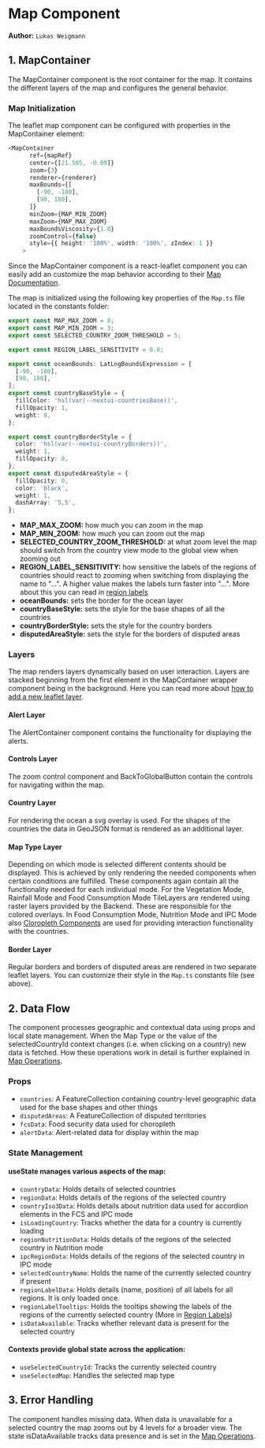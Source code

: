 # Map Component

**Author:** `Lukas Weigmann`

## 1. MapContainer
The MapContainer component is the root container for the map.
It contains the different layers of the map and configures the general behavior.

### Map Initialization
The leaflet map component can be configured with properties in the MapContainer element:
```ts
<MapContainer
      ref={mapRef}
      center={[21.505, -0.09]}
      zoom={3}
      renderer={renderer}
      maxBounds={[
        [-90, -180],
        [90, 180],
      ]}
      minZoom={MAP_MIN_ZOOM}
      maxZoom={MAP_MAX_ZOOM}
      maxBoundsViscosity={1.0}
      zoomControl={false}
      style={{ height: '100%', width: '100%', zIndex: 1 }}
    >
```
Since the MapContainer component is a react-leaflet component you can easily add an customize the map behavior according to their [Map Documentation](https://leafletjs.com/reference.html#map).


The map is initialized using the following key properties of the ```Map.ts``` file located in the constants folder:

```ts
export const MAP_MAX_ZOOM = 8;
export const MAP_MIN_ZOOM = 3;
export const SELECTED_COUNTRY_ZOOM_THRESHOLD = 5;

export const REGION_LABEL_SENSITIVITY = 0.8;

export const oceanBounds: LatLngBoundsExpression = [
  [-90, -180],
  [90, 180],
];
export const countryBaseStyle = {
  fillColor: 'hsl(var(--nextui-countriesBase))',
  fillOpacity: 1,
  weight: 0,
};

export const countryBorderStyle = {
  color: 'hsl(var(--nextui-countryBorders))',
  weight: 1,
  fillOpacity: 0,
};
export const disputedAreaStyle = {
  fillOpacity: 0,
  color: 'black',
  weight: 1,
  dashArray: '5,5',
};
```

- **MAP_MAX_ZOOM:** how much you can zoom in the map
- **MAP_MIN_ZOOM:** how much you can zoom out the map
- **SELECTED_COUNTRY_ZOOM_THRESHOLD:** at what zoom level the map should switch from the country view mode to the global view when zooming out
- **REGION_LABEL_SENSITIVITY:** how sensitive the labels of the regions of countries should react to zooming when switching from displaying the name to "...". A higher value makes the labels turn faster into "...". More about this you can read in [region labels](region_labels)
- **oceanBounds:** sets the border for the ocean layer
- **countryBaseStyle:** sets the style for the base shapes of all the countries
- **countryBorderStyle:** sets the style for the country borders
- **disputedAreaStyle:** sets the style for the borders of disputed areas

### Layers
The map renders layers dynamically based on user interaction. Layers are stacked beginning from the first element in the MapContainer
wrapper component being in the background. Here you can read more about [how to add a new leaflet layer](../../how_to/how_to_add_leaflet_layer).

#### Alert Layer
The AlertContainer component contains the functionality for displaying the alerts.

#### Controls Layer
The zoom control component and BackToGlobalButton contain the controls for navigating within the map.

#### Country Layer
For rendering the ocean a svg overlay is used. For the shapes of the countries the data in GeoJSON format is rendered as
an additional layer.

#### Map Type Layer
Depending on which mode is selected different contents should be displayed. This is achieved by only rendering the needed components when certain
conditions are fulfilled. These components again contain all the functionality needed for each individual mode. For the Vegetation Mode, Rainfall
Mode and Food Consumption Mode TileLayers are rendered using raster layers provided by the Backend. These are responsible for the colored
overlays.
In Food Consumption Mode, Nutrition Mode and IPC Mode also [Cloropleth Components](cloropleths) are used for providing
interaction functionality with the countries.

#### Border Layer
Regular borders and borders of disputed areas are rendered in two separate leaflet layers. You can customize their style
in the ```Map.ts``` constants file (see above).

## 2. Data Flow
The component processes geographic and contextual data using props and local state management. When the Map Type or
the value of the selectedCountryId context changes (i.e. when clicking on a country) new data is fetched. How these operations
work in detail is further explained in [Map Operations](map_operations.md).

### Props

- ```countries```: A FeatureCollection containing country-level geographic data used for the base shapes and other things
- ```disputedAreas```: A FeatureCollection of disputed territories
- ```fcsData```: Food security data used for choropleth
- ```alertData```: Alert-related data for display within the map

### State Management

#### useState manages various aspects of the map:
- ```countryData```: Holds details of selected countries
- ```regionData```: Holds details of the regions of the selected country
- ```countryIso3Data```: Holds details about nutrition data used for accordion elements in the FCS and IPC mode
- ```isLoadingCountry```: Tracks whether the data for a country is currently loading
- ```regionNutritionData```: Holds details of the regions of the selected country in Nutrition mode
- ```ipcRegionData```: Holds details of the regions of the selected country in IPC mode
- ```selectedCountryName```: Holds the name of the currently selected country if present
- ```regionLabelData```: Holds details (name, position) of all labels for all regions. It is only loaded once.
- ```regionLabelTooltips```: Holds the tooltips showing the labels of the regions of the currently selected country (More in [Region Labels](region_labels))
- ```isDataAvailable```: Tracks whether relevant data is present for the selected country

#### Contexts provide global state across the application:
- ```useSelectedCountryId```: Tracks the currently selected country
- ```useSelectedMap```: Handles the selected map type


## 3. Error Handling
The component handles missing data. When data is unavailable for a selected country the map zooms out by 4 levels for a broader view.
The state isDataAvailable tracks data presence and is set in the [Map Operations](map_operations.md).

